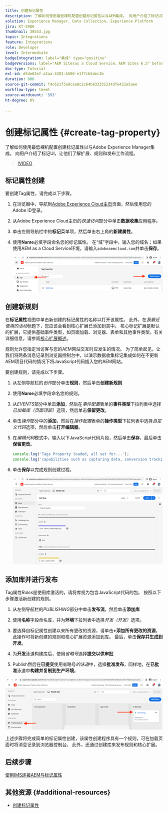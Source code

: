 ```yaml
---
title: 创建标记属性
description: 了解如何使用最低裸机配置创建标记属性以与AEM集成。 向用户介绍了标记UI，让他们了解扩展、规则和发布工作流程。
solution: Experience Manager, Data Collection, Experience Platform
jira: KT-5980
thumbnail: 38553.jpg
topic: Integrations
feature: Integrations
role: Developer
level: Intermediate
badgeIntegration: label="集成" type="positive"
badgeVersions: label="AEM Sitesas a Cloud Service、AEM Sites 6.5" before-title="false"
doc-type: Tutorial
exl-id: d5de62ef-a2aa-4283-b500-e1f7cb5dec3b
duration: 606
source-git-commit: f4c621f3a9caa8c2c64b8323312343fe421a5aee
workflow-type: tm+mt
source-wordcount: '593'
ht-degree: 0%

---
```


# 创建标记属性 {#create-tag-property}

了解如何使用最低裸机配置创建标记属性以与Adobe Experience Manager集成。 向用户介绍了标记UI，让他们了解扩展、规则和发布工作流程。

>[!VIDEO](https://video.tv.adobe.com/v/327442?quality=12&learn=on&captions=chi_hans)

## 标记属性创建

要创建Tag属性，请完成以下步骤。

1. 在浏览器中，导航到[Adobe Experience Cloud主页](https://experience.adobe.com/)页面，然后使用您的Adobe ID登录。

1. 从Adobe Experience Cloud主页的&#x200B;_快速访问_&#x200B;部分中单击&#x200B;**数据收集**&#x200B;应用程序。

1. 单击左侧导航栏中的&#x200B;**标记**&#x200B;菜单项，然后单击右上角的&#x200B;**新建属性**。

1. 使用&#x200B;**Name**&#x200B;必填字段命名您的标记属性。 在“域”字段中，输入您的域名；如果使用AEM as a Cloud Service环境，请输入`adobeaemcloud.com`并单击&#x200B;**保存**。

   ![标记属性](assets/tag-properties.png)

## 创建新规则

在&#x200B;**标记属性**&#x200B;视图中单击新创建的标记属性的名称以打开该属性。 此外，在&#x200B;_我最近使用的活动_&#x200B;标题下，您应该会看到核心扩展已添加到其中。 核心标记扩展是默认的扩展，它提供基础事件类型，如页面加载、浏览器、表单和其他事件类型。有关详细信息，请参阅[核心扩展概述](https://experienceleague.adobe.com/docs/experience-platform/tags/extensions/client/core/overview.html?lang=zh-Hans)。

规则允许您指定当访客与您的AEM网站交互时应发生的情况。 为了简单起见，让我们将两条消息记录到浏览器控制台中，以演示数据收集标记集成如何在不更新AEM项目代码的情况下将JavaScript代码插入您的AEM网站。

要创建规则，请完成以下步骤。

1. 从左侧导航栏的&#x200B;_创作_&#x200B;部分单击&#x200B;**规则**，然后单击&#x200B;**创建新规则**

1. 使用&#x200B;**Name**&#x200B;必填字段命名您的规则。

1. 从&#x200B;_EVENTS_&#x200B;部分中单击&#x200B;**添加**，然后在&#x200B;_事件配置_&#x200B;表单的&#x200B;**事件类型**&#x200B;下拉列表中选择&#x200B;_已加载库（页面顶部）_&#x200B;选项，然后单击&#x200B;**保留更改**。

1. 单击&#x200B;_操作_&#x200B;部分中的&#x200B;**添加**，然后在&#x200B;_操作配置_&#x200B;表单的&#x200B;**操作类型**&#x200B;下拉列表中选择&#x200B;_自定义代码_&#x200B;选项，然后单击&#x200B;**打开编辑器**。

1. 在&#x200B;_编辑代码_&#x200B;模式中，输入以下JavaScript代码片段，然后单击&#x200B;**保存**，最后单击&#x200B;**保留更改**。

   ```javascript
   console.log('Tags Property loaded, all set for...');
   console.log('capabilities such as capturing data, conversion tracking and delivering unique and personalized experiences');
   ```

1. 单击&#x200B;**保存**&#x200B;以完成规则创建过程。

   ![新规则](assets/new-rule.png)

## 添加库并进行发布

Tag属性&#x200B;_Rules_&#x200B;是使用库激活的，请将库视为包含JavaScript代码的包。 按照以下步骤激活新创建的规则。

1. 从左侧导航栏的&#x200B;_PUBLISHING_&#x200B;部分中单击&#x200B;**发布流**，然后单击&#x200B;**添加库**

1. 使用&#x200B;**名称**&#x200B;字段命名库，并为&#x200B;**环境**&#x200B;下拉列表中选择&#x200B;_开发（开发）_&#x200B;选项。

1. 要选择自标记属性创建以来所有更改的资源，请单击&#x200B;**+添加所有更改的资源**。 此操作可将新创建的规则和核心扩展资源添加到库。 最后，单击&#x200B;**保存并生成到开发**。

1. 为&#x200B;**开发**&#x200B;泳道构建库后，使用&#x200B;_省略号_&#x200B;选择&#x200B;**提交以供审批**

1. Publish然后在&#x200B;**已提交**&#x200B;使用省略号&#x200B;_的泳道_&#x200B;中，选择&#x200B;**批准发布**，同样地，在&#x200B;**已批准**&#x200B;泳道中&#x200B;**构建并复制到生产环境**。

![已发布的库](assets/published-library.png)


上述步骤将完成简单的标记属性创建，该属性创建程序具有一个规则，可在加载页面时将消息记录到浏览器控制台。 此外，还通过创建库来发布规则和核心扩展。

## 后续步骤

[使用IMS连接AEM与标记属性](connect-aem-tag-property-using-ims.md)


## 其他资源 {#additional-resources}

* [创建标记属性](https://experienceleague.adobe.com/docs/platform-learn/implement-in-websites/configure-tags/create-a-property.html?lang=zh-Hans)
